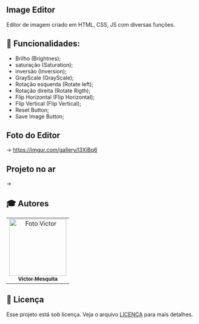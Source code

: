 ## Image Editor                                                                                                                                        
Editor de imagem criado em HTML, CSS, JS com diversas funções.                                                            

## :memo: Funcionalidades:                                                                 
- Brilho (Brightnes);                                                                               
- saturação (Saturation);                                                                            
- inversão (Inversion);                                                                        
- GrayScale (GrayScale);                                                     
- Rotação esquerda (Rotate left);                                               
- Rotação direita (Rotate Rigth);                                                      
- Flip Horizontal (Flip Horizontal);                                                 
- Flip Vertical (Flip Vertical);                                               
- Reset Button;                                                                          
- Save Image Button;                                                                       
 
## Foto do Editor                                                                                                                                                 
-> https://imgur.com/gallery/l3XiBq6

## Projeto no ar                                                          
->                                                               

## :mortar_board: Autores

<table align="center">
    <tr>
        <td align="center">
            <a href="https://github.com/victor-joness">
                <img src="https://i.imgur.com/vBnNiVV.png" width="150px;" alt="Foto Victor"/>
                <br />
                <sub><b>Victor Mesquita<sub><b>
            </a>
        </td>    
    </tr>
</table>
              
## 📄 Licença

Esse projeto está sob licença. Veja o arquivo [LICENÇA](LICENSE) para mais detalhes.
